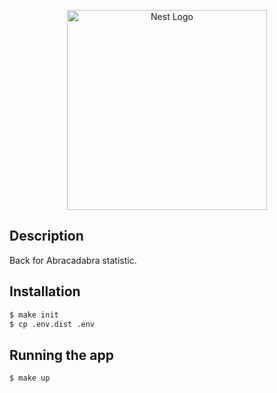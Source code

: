 <p align="center">
  <a href="http://nestjs.com/" target="blank"><img src="https://nestjs.com/img/logo_text.svg" width="320" alt="Nest Logo" /></a>
</p>

## Description

Back for Abracadabra statistic.

## Installation

```bash
$ make init
$ cp .env.dist .env 
```

## Running the app

```bash
$ make up
